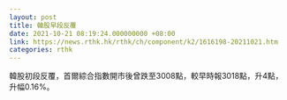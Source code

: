 ```yaml
---
layout: post
title: 韓股早段反覆
date: 2021-10-21 08:19:24.000000000 +08:00
link: https://news.rthk.hk/rthk/ch/component/k2/1616198-20211021.htm
categories: rthk
---
```


韓股初段反覆，首爾綜合指數開市後曾跌至3008點，較早時報3018點，升4點，升幅0.16%。
